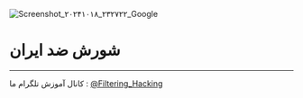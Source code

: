 ![Screenshot_۲۰۲۴۱۰۱۸_۲۳۲۷۲۲_Google](https://github.com/user-attachments/assets/2e2927f7-faf6-4a3f-ae86-c785ed5173da)
# شورش ضد ایران
--------
کانال آموزش تلگرام ما :
[@Filtering_Hacking](https://t.me/Filtering_Hacking)
